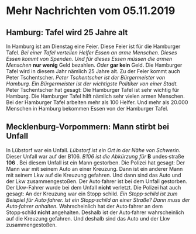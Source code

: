 # Mehr Nachrichten vom 05.11.2019


## Hamburg: Tafel wird 25 Jahre alt
In Hamburg ist am Dienstag eine Feier. Diese Feier ist für die Hamburger Tafel.  *Bei einer Tafel verteilen Helfer Essen an arme Menschen.*   *Dieses Essen kommt von Spenden.*   *Und für dieses Essen müssen die armen Menschen*  **nur wenig** Geld bezahlen.  *Oder*  **gar kein** Geld. Die Hamburger Tafel wird in diesem Jahr nämlich 25 Jahre alt. Zu der Feier kommt auch Peter Tschentscher.  *Peter Tschentscher ist der Bürgermeister von Hamburg.*   *Ein Bürgermeister ist der wichtigste Politiker von einer Stadt.*  Peter Tschentscher hat gesagt: Die Hamburger Tafel ist sehr wichtig für Hamburg. Die Hamburger Tafel hilft nämlich sehr vielen armen Menschen. Bei der Hamburger Tafel arbeiten mehr als 100 Helfer. Und mehr als 20.000 Menschen in Hamburg bekommen Essen von der Hamburger Tafel. 

## Mecklenburg-Vorpommern: Mann stirbt bei Unfall
In Lübstorf war ein Unfall.  *Lübstorf ist ein Ort in der Nähe von Schwerin.*  Dieser Unfall war auf der B106.  *B106 ist die Abkürzung für*  **B** undes·straße **106** . Bei diesem Unfall ist ein Mann gestorben. Die Polizei hat gesagt: Der Mann war mit seinem Auto an einer Kreuzung. Dann ist ein anderer Mann mit seinem Lkw auf die Kreuzung gefahren. Und dann sind das Auto und der Lkw zusammengestoßen. Der Auto·fahrer ist bei dem Unfall gestorben. Der Lkw-Fahrer wurde bei dem Unfall **nicht** verletzt. Die Polizei hat auch gesagt: An der Kreuzung war ein Stopp·schild.  *Ein Stopp·schild ist zum Beispiel für Auto·fahrer.*   *Ist ein Stopp·schild an einer Straße?*   *Dann muss der Auto·fahrer anhalten.*  Wahrscheinlich hat der Auto·fahrer an dem Stopp·schild **nicht** angehalten. Deshalb ist der Auto·fahrer wahrscheinlich auf die Kreuzung gefahren. Und deshalb sind das Auto und der Lkw zusammengestoßen. 
